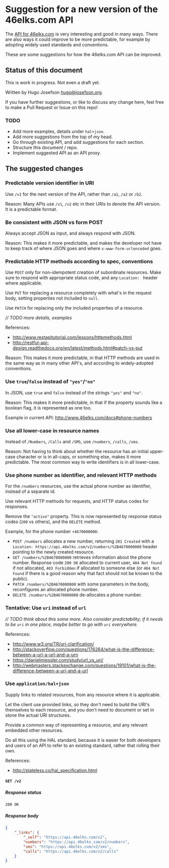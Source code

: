 # Suggestion for a new version of the 46elks.com API

The [API for 46elks.com](http://www.46elks.com/docs) is very interesting and good in many ways. There are also ways it could improve to be more predictable, for example by adopting widely used standards and conventions.

These are some suggestions for how the 46elks.com API can be improved.

## Status of this document

This is work in progress. Not even a draft yet.

Written by Hugo Josefson <hugo@josefson.org>.

If you have further suggestions, or like to discuss any change here, feel free to make a Pull Request or Issue on this repo!

### TODO

 * Add more examples, details under `hal+json`.
 * Add more suggestions from the top of my head.
 * Go through existing API, and add suggestions for each section.
 * Structure this document / repo.
 * Implement suggested API as an API proxy.

## The suggested changes

### Predictable version identifier in URI

Use `/v2` for the next version of the API, rather than `/a1`, `/a2` or `/b2`.

Reason: Many APIs use `/v1`, `/v2` etc in their URIs to denote the API version. It is a predictable format.

### Be consistent with JSON vs form POST

Always accept JSON as input, and always respond with JSON.

Reason: This makes it more predictable, and makes the developer not have to keep track of where JSON goes and where `x-www-form-urlencoded` goes.

### Predictable HTTP methods according to spec, conventions

Use `POST` only for non-idempotent creation of subordinate resources. Make sure to respond with appropriate status code,
and any `Location: ` header where applicable.

Use `PUT` for replacing a resource completely with what's in the request body, setting properties not included to `null`.
 
Use `PATCH` for replacing only the included properties of a resource.

*// TODO more details, examples*

References:

  * http://www.restapitutorial.com/lessons/httpmethods.html
  * http://restful-api-design.readthedocs.org/en/latest/methods.html#patch-vs-put
  
Reason: This makes it more predictable, in that HTTP methods are used in the same way as in many other API's, and according to widely-adopted conventions.

### Use `true`/`false` instead of `"yes"`/`"no"`

In JSON, use `true` and `false` instead of the strings `"yes"` and `"no"`.

Reason: This makes it more predictable, in that if the property sounds like a boolean flag, it is represented as one too.

Example in current API: http://www.46elks.com/docs#phone-numbers

### Use all lower-case in resource names

Instead of `/Numbers`, `/Calls` and `/SMS`, use `/numbers`, `/calls`, `/sms`.

Reason: Not having to think about whether the resource has an initial upper-case character or is in all-caps, or something else, makes it more predictable. The most common way to write identifiers is in all lower-case.
 
### Use phone number as identifier, and relevant HTTP methods

For the `/numbers` resources, use the actual phone number as identifier, instead of a separate id.

Use relevant HTTP methods for requests, and HTTP status codes for responses.

Remove the `"active"` property. This is now represented by response status codes (`200` vs others), and the `DELETE` method.

Example, for the phone number `+4670000000`:

  * `POST /numbers` allocates a new number, returning `201 Created` with a `Location: https://api.46elks.com/v2/numbers/%2B4670000000` header pointing to the newly created resource.
  * `GET /numbers/%2B4670000000` retrieves information about the phone number. Response code `200 OK` allocated to current user, `404 Not found` if not allocated, `403 Forbidden` if allocated to someone else (or `404 Not Found` if there is a good reason why that fact should not be known to the public).
  * `PATCH /numbers/%2B4670000000` with some parameters in the body, reconfigures an allocated phone number.
  * `DELETE /numbers/%2B4670000000` de-allocates a phone number.
  
### Tentative: Use `uri` instead of `url`

*// TODO think about this some more. Also consider predictability; if it needs to be `uri` in one place, maybe better to go with `uri` everywhere.* 

References:

  * http://www.w3.org/TR/uri-clarification/
  * http://stackoverflow.com/questions/176264/what-is-the-difference-between-a-uri-a-url-and-a-urn
  * https://danielmiessler.com/study/url_vs_uri/
  * http://webmasters.stackexchange.com/questions/19101/what-is-the-difference-between-a-uri-and-a-url
  
### Use `application/hal+json`

Supply links to related resources, from any resource where it is applicable.

Let the client use provided links, so they don't need to build the URI's themselves to each resource, and you don't need to document or set in stone the actual URI structures.

Provide a common way of representing a resource, and any relevant embedded other resources.

Do all this using the HAL standard, because it is easier for both developers and users of an API to refer to an existing standard, rather that rolling their own.

References:

  * http://stateless.co/hal_specification.html
  
#### `GET /v2`

##### Response status

`200 OK`

##### Response body

```json
{
    "_links": {
        "_self": "https://api.46elks.com/v2",
        "numbers": "https://api.46elks.com/v2/numbers",
        "sms": "https://api.46elks.com/v2/sms",
        "calls": "https://api.46elks.com/v2/calls"
    }
}
```
